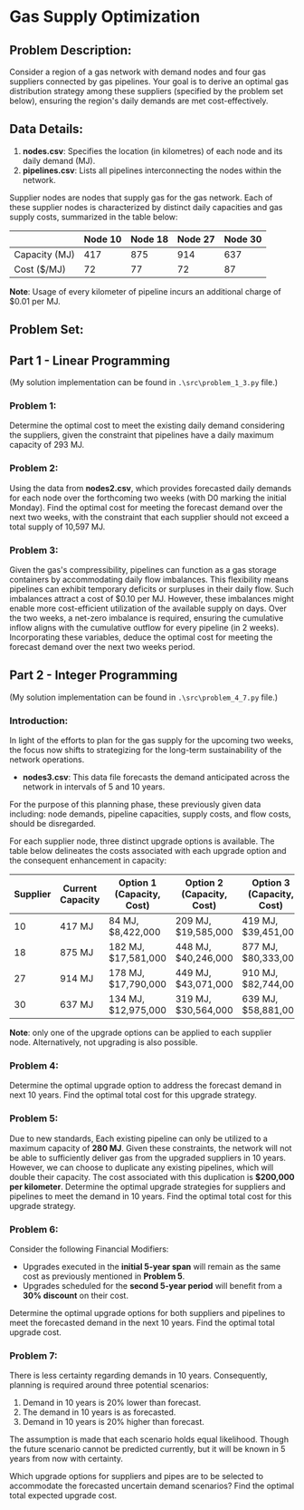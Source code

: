# Gas Supply Optimization

## Problem Description:

Consider a region of a gas network with demand nodes and four gas suppliers connected by gas pipelines. Your goal is to derive an optimal gas distribution strategy among these suppliers (specified by the problem set below), ensuring the region's daily demands are met cost-effectively.

## Data Details:

1. **nodes.csv**: Specifies the location (in kilometres) of each node and its daily demand (MJ).
2. **pipelines.csv**: Lists all pipelines interconnecting the nodes within the network.

Supplier nodes are nodes that supply gas for the gas network. Each of these supplier nodes is characterized by distinct daily capacities and gas supply costs, summarized in the table below:

|                  | Node 10 | Node 18 | Node 27 | Node 30 |
|------------------|---------|---------|---------|---------|
| Capacity (MJ)    | 417     | 875     | 914     | 637     |
| Cost ($/MJ)      | 72      | 77      | 72      | 87      |

**Note**: Usage of every kilometer of pipeline incurs an additional charge of $0.01 per MJ.

## Problem Set:
## Part 1 - Linear Programming
(My solution implementation can be found in `.\src\problem_1_3.py` file.)

### Problem 1:
Determine the optimal cost to meet the existing daily demand considering the suppliers, given the constraint that pipelines have a daily maximum capacity of 293 MJ.

### Problem 2:
Using the data from **nodes2.csv**, which provides forecasted daily demands for each node over the forthcoming two weeks (with D0 marking the initial Monday). Find the optimal cost for meeting the forecast demand over the next two weeks, with the constraint that each supplier should not exceed a total supply of 10,597 MJ.

### Problem 3:
Given the gas's compressibility, pipelines can function as a gas storage containers by accommodating daily flow imbalances. This flexibility means pipelines can exhibit temporary deficits or surpluses in their daily flow. Such imbalances attract a cost of $0.10 per MJ. However, these imbalances might enable more cost-efficient utilization of the available supply on days. 
Over the two weeks, a net-zero imbalance is required, ensuring the cumulative inflow aligns with the cumulative outflow for every pipeline (in 2 weeks). Incorporating these variables, deduce the optimal cost for meeting the forecast demand over the next two weeks period.

## Part 2 - Integer Programming
(My solution implementation can be found in `.\src\problem_4_7.py` file.)
### Introduction:

In light of the efforts to plan for the gas supply for the upcoming two weeks, the focus now shifts to strategizing for the long-term sustainability of the network operations.

- **nodes3.csv**: This data file forecasts the demand anticipated across the network in intervals of 5 and 10 years.

For the purpose of this planning phase, these previously given data including: node demands, pipeline capacities, supply costs, and flow costs, should be disregarded.

For each supplier node, three distinct upgrade options is available. The table below delineates the costs associated with each upgrade option and the consequent enhancement in capacity:

| Supplier | Current Capacity | Option 1 (Capacity, Cost) | Option 2 (Capacity, Cost) | Option 3 (Capacity, Cost) |
|----------|------------------|---------------------------|---------------------------|---------------------------|
| 10       | 417 MJ           | 84 MJ, $8,422,000         | 209 MJ, $19,585,000       | 419 MJ, $39,451,000       |
| 18       | 875 MJ           | 182 MJ, $17,581,000       | 448 MJ, $40,246,000       | 877 MJ, $80,333,000       |
| 27       | 914 MJ           | 178 MJ, $17,790,000       | 449 MJ, $43,071,000       | 910 MJ, $82,744,000       |
| 30       | 637 MJ           | 134 MJ, $12,975,000       | 319 MJ, $30,564,000       | 639 MJ, $58,881,000       |

**Note**: only one of the upgrade options can be applied to each supplier node. Alternatively, not upgrading is also possible.

### Problem 4:
Determine the optimal upgrade option to address the forecast demand in next 10 years. Find the optimal total cost for this upgrade strategy.

### Problem 5:
Due to new standards, Each existing pipeline can only be utilized to a maximum capacity of **280 MJ**. Given these constraints, the network will not be able to sufficiently deliver gas from the upgraded suppliers in 10 years.
However, we can choose to duplicate any existing pipelines, which will double their capacity. The cost associated with this duplication is **$200,000 per kilometer**. Determine the optimal upgrade strategies for suppliers and pipelines to meet the demand in 10 years. Find the optimal total cost for this upgrade strategy.

### Problem 6:
Consider the following Financial Modifiers:

- Upgrades executed in the **initial 5-year span** will remain as the same cost as previously mentioned in **Problem 5**.
- Upgrades scheduled for the **second 5-year period** will benefit from a **30% discount** on their cost.

Determine the optimal upgrade options for both suppliers and pipelines to meet the forecasted demand in the next 10 years. Find the optimal total upgrade cost.

### Problem 7:

There is less certainty regarding demands in 10 years. Consequently, planning is required around three potential scenarios:

1. Demand in 10 years is 20% lower than forecast.
2. The demand in 10 years is as forecasted.
3. Demand in 10 years is 20% higher than forecast.

The assumption is made that each scenario holds equal likelihood. Though the future scenario cannot be predicted currently, but it will be known in 5 years from now with certainty.

Which upgrade options for suppliers and pipes are to be selected to accommodate the forecasted uncertain demand scenarios? Find the optimal total expected upgrade cost.